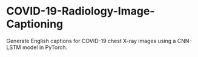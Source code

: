 # COVID-19-Radiology-Image-Captioning
Generate English captions for COVID-19 chest X-ray images using a CNN-LSTM model in PyTorch.

